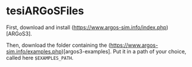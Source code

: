 # tesiARGoSFiles

First, download and install (https://www.argos-sim.info/index.php)[ARGoS3].

Then, download the folder containing the (https://www.argos-sim.info/examples.php)[argos3-examples]. Put it in a path of your choice, called here ``$EXAMPLES_PATH``.
